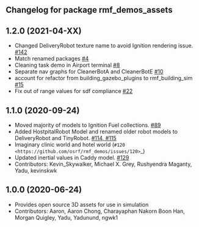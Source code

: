 ## Changelog for package rmf_demos_assets

1.2.0 (2021-04-XX)
------------------
* Changed DeliveryRobot texture name to avoid Ignition rendering issue. [#142](https://github.com/osrf/rmf_demos/pull/142)
* Match renamed packages [#4](https://github.com/open-rmf/rmf_demos/pull/4)
* Cleaning task demo in Airport terminal [#8](https://github.com/open-rmf/rmf_demos/pull/8)
* Separate nav graphs for CleanerBotA and CleanerBotE [#10](https://github.com/open-rmf/rmf_demos/pull/10)
* account for refactor from building_gazebo_plugins to rmf_building_sim [#15](https://github.com/open-rmf/rmf_demos/pull/15)
* Fix out of range values for sdf compliance [#22](https://github.com/open-rmf/rmf_demos/pull/22)

1.1.0 (2020-09-24)
------------------
* Moved majority of models to Ignition Fuel collections. [#89](https://github.com/osrf/rmf_demos/pull/89)
* Added HostpitalRobot Model and renamed older robot models to DeliveryRobot and TinyRobot. [#114, #115](https://github.com/osrf/rmf_demos/pull/114)
* Imaginary clinic world and hotel world (`#120 <https://github.com/osrf/rmf_demos/issues/120>`_)
* Updated inertial values in Caddy model. [#129](https://github.com/osrf/rmf_demos/pull/129)
* Contributors: Kevin_Skywalker, Michael X. Grey, Rushyendra Maganty, Yadu, kevinskwk

1.0.0 (2020-06-24)
------------------
* Provides open source 3D assets for use in simulation
* Contributors: Aaron, Aaron Chong, Charayaphan Nakorn Boon Han, Morgan Quigley, Yadu, Yadunund, ngwk1

